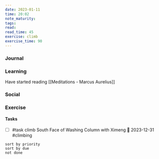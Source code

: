 ```yaml
---
date: 2023-01-11
time: 20:02
note_maturity: 
tags: 
read: 
read_time: 45
exercise: climb
exercise_time: 90
---
```


### Journal

### Learning
Have started reading [[Meditations - Marcus Aurelius]]

### Social

### Exercise

#### Tasks
- [ ] #task climb South Face of Washing Column with Ximeng 📅 2023-12-31 #climbing











```tasks
sort by priority
sort by due
not done
```